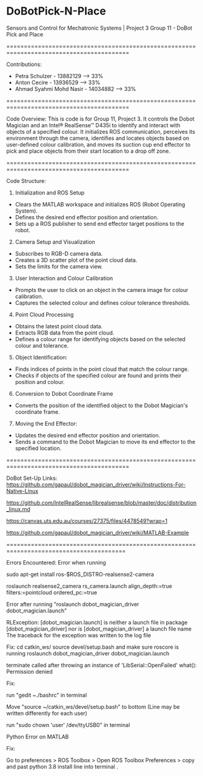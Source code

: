 # DoBotPick-N-Place
Sensors and Control for Mechatronic Systems | Project 3 Group 11 - DoBot Pick and Place 

=========================================================================================

Contributions: 
- Petra Schulzer - 13882129 --> 33%
- Anton Cecire - 13936529 --> 33%
- Ahmad Syahmi Mohd Nasir - 14034882 --> 33%

=========================================================================================

Code Overview:
This is code is for Group 11, Project 3. It controls the Dobot Magician and an Intel® RealSense™ D435i to identify and interact with objects of a specified colour. It initializes ROS communication, perceives its environment through the camera, identifies and locates objects based on user-defined colour calibration, and moves its suction cup end effector to pick and place objects from their start location to a drop off zone. 

=========================================================================================

Code Structure: 
1. Initialization and ROS Setup
- Clears the MATLAB workspace and initializes ROS (Robot Operating System).
- Defines the desired end effector position and orientation.
- Sets up a ROS publisher to send end effector target positions to the robot.

2. Camera Setup and Visualization
- Subscribes to RGB-D camera data.
- Creates a 3D scatter plot of the point cloud data.
- Sets the limits for the camera view.

3. User Interaction and Colour Calibration
- Prompts the user to click on an object in the camera image for colour calibration.
- Captures the selected colour and defines colour tolerance thresholds.

4. Point Cloud Processing
- Obtains the latest point cloud data.
- Extracts RGB data from the point cloud.
- Defines a colour range for identifying objects based on the selected colour and tolerance.

5. Object Identification:
- Finds indices of points in the point cloud that match the colour range.
- Checks if objects of the specified colour are found and prints their position and colour.

6. Conversion to Dobot Coordinate Frame
- Converts the position of the identified object to the Dobot Magician's coordinate frame.

7. Moving the End Effector:
- Updates the desired end effector position and orientation.
- Sends a command to the Dobot Magician to move its end effector to the specified location.

=========================================================================================

DoBot Set-Up Links:
https://github.com/gapaul/dobot_magician_driver/wiki/Instructions-For-Native-Linux

https://github.com/IntelRealSense/librealsense/blob/master/doc/distribution_linux.md

https://canvas.uts.edu.au/courses/27375/files/4478549?wrap=1

https://github.com/gapaul/dobot_magician_driver/wiki/MATLAB-Example

========================================================================================

Errors Encountered:
Error when running

sudo apt-get install ros-$ROS_DISTRO-realsense2-camera

roslaunch realsense2_camera rs_camera.launch align_depth:=true filters:=pointcloud ordered_pc:=true

Error after running "roslaunch dobot_magician_driver dobot_magician.launch"

RLException: [dobot_magician.launch] is neither a launch file in package [dobot_magician_driver] nor is [dobot_magician_driver] a launch file name
The traceback for the exception was written to the log file

Fix: 
cd catkin_ws/
source devel/setup.bash 
and make sure roscore is running
roslaunch dobot_magician_driver dobot_magician.launch


  terminate called after throwing an instance of 'LibSerial::OpenFailed'
    what():  Permission denied
  
  Fix: 
  
  run "gedit ~./bashrc" in terminal
  
  Move "source ~/catkin_ws/devel/setup.bash" to bottom (Line may be written differently for each user)
  
  run "sudo chown 'user' /dev/ttyUSB0" in terminal

Python Error on MATLAB

Fix:

Go to preferences > ROS Toolbox > Open ROS Toolbox Preferences > copy and past python 3.8 install line into terminal
.
